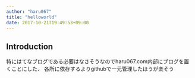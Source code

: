 ```yaml
---
author: "haru067"
title: "helloworld"
date: 2017-10-21T19:49:53+09:00
---
```


## Introduction

特にはてなブログである必要はなさそうなのでharu067.com内部にブログを置くことにした、
各所に依存するよりgithubで一元管理したほうが楽そう